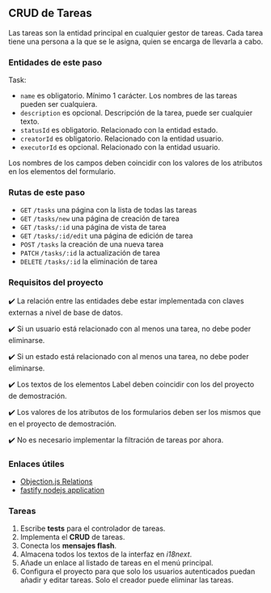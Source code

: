 ## CRUD de Tareas

Las tareas son la entidad principal en cualquier gestor de tareas. Cada tarea tiene una persona a la que se le asigna, quien se encarga de llevarla a cabo.

### Entidades de este paso

Task:
* `name` es obligatorio. Mínimo 1 carácter. Los nombres de las tareas pueden ser cualquiera.
* `description` es opcional. Descripción de la tarea, puede ser cualquier texto.
* `statusId` es obligatorio. Relacionado con la entidad estado.
* `creatorId` es obligatorio. Relacionado con la entidad usuario.
* `executorId` es opcional. Relacionado con la entidad usuario.

Los nombres de los campos deben coincidir con los valores de los atributos en los elementos del formulario.

### Rutas de este paso

* `GET` `/tasks` una página con la lista de todas las tareas
* `GET` `/tasks/new` una página de creación de tarea
* `GET` `/tasks/:id` una página de vista de tarea
* `GET` `/tasks/:id/edit` una página de edición de tarea
* `POST` `/tasks` la creación de una nueva tarea
* `PATCH` `/tasks/:id` la actualización de tarea
* `DELETE` `/tasks/:id` la eliminación de tarea


### Requisitos del proyecto

✔️ La relación entre las entidades debe estar implementada con claves externas a nivel de base de datos.

✔️ Si un usuario está relacionado con al menos una tarea, no debe poder eliminarse.

✔️ Si un estado está relacionado con al menos una tarea, no debe poder eliminarse.

✔️ Los textos de los elementos Label deben coincidir con los del proyecto de demostración.

✔️ Los valores de los atributos de los formularios deben ser los mismos que en el proyecto de demostración.

✔️ No es necesario implementar la filtración de tareas por ahora.


### Enlaces útiles

* [Objection.js Relations](https://vincit.github.io/objection.js/guide/relations.html)
* [fastify nodejs application](https://github.com/hexlet-boilerplates/fastify-nodejs-application)


### Tareas

1. Escribe **tests** para el controlador de tareas.
2. Implementa el **CRUD** de tareas. 
3. Conecta los **mensajes flash**. 
4. Almacena todos los textos de la interfaz en _i18next_.
1. Añade un enlace al listado de tareas en el menú principal.
1. Configura el proyecto para que solo los usuarios autenticados puedan añadir y editar tareas. Solo el creador puede eliminar las tareas.


